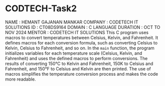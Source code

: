 # CODTECH-Task2
NAME : HEMANT GAJANAN MANKAR COMPANY : CODETECH IT SOLUTIONS ID : CT08DS9164 DOMAIN : C LANGUAGE DURATION : OCT TO NOV 2024 MENTOR : CODETECH IT SOLUTIONS
This C program uses macros to convert temperatures between Celsius, Kelvin, and Fahrenheit. It defines macros for each conversion formula, such as converting Celsius to Kelvin, Celsius to Fahrenheit, and so on. In the `main` function, the program initializes variables for each temperature scale (Celsius, Kelvin, and Fahrenheit) and uses the defined macros to perform conversions. The results of converting 150°C to Kelvin and Fahrenheit, 150K to Celsius and Fahrenheit, and 150°F to Celsius and Kelvin are then printed. The use of macros simplifies the temperature conversion process and makes the code more readable.
